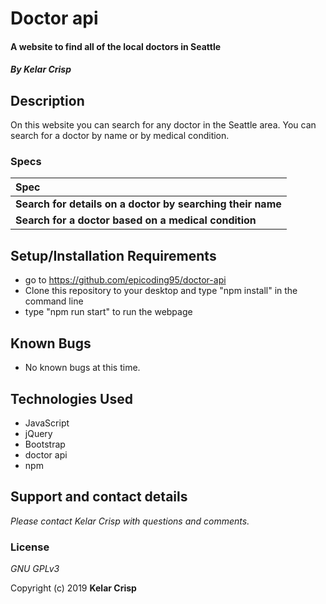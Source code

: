 # Doctor api

#### A website to find all of the local doctors in Seattle

#### _By **Kelar Crisp**_

## Description

On this website you can search for any doctor in the Seattle area. You can search for a doctor by name or by medical condition.

### Specs
| Spec |
| :-------------     |
| **Search for details on a doctor by searching their name** |
| **Search for a doctor based on a medical condition** |


## Setup/Installation Requirements

* go to https://github.com/epicoding95/doctor-api
* Clone this repository to your desktop and type "npm install" in the command line
* type "npm run start" to run the webpage

## Known Bugs
* No known bugs at this time.

## Technologies Used
* JavaScript
* jQuery
* Bootstrap
* doctor api
* npm

## Support and contact details

_Please contact Kelar Crisp with questions and comments._

### License

*GNU GPLv3*

Copyright (c) 2019 **Kelar Crisp**
